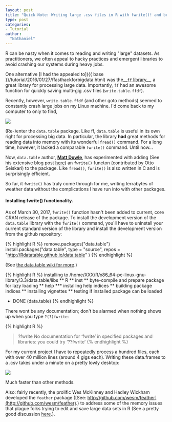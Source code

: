 ```yaml
---
layout: post
title: "Quick Note: Writing large .csv files in R with fwrite()! and beyond"
type: post
categories:
- Tutorial
author:
  "Nathaniel"
---
```


R can be nasty when it comes to reading and writing "large" datasets. As practitioners, we often appeal to hacky practices and emergent libraries to avoid crashing our systems during heavy jobs.

One alternative [I had the appealed to]({{ base }}/tutorial/2016/01/27/ffasthackforbigdata.html) was the__[<code>ff</code> library](https://cran.r-project.org/web/packages/ff/index.html)__, a great library for processing large data. Importantly, <code>ff</code> had an awesome function for quickly saving multi-gig .csv files (<code>write.table.ffdf</code>). 

Recently, however, <code>write.table.ffdf</code> (and other goto methods) seemed to constantly crash large jobs on my Linux machine. I'd come back to my computer to only to find,

<div class="media image">
<img src="{{ site.baseurl }}/assets/fatality.png" />
</div>

(Re-)enter the <code>data.table</code> package. Like ff, <code>data.table</code> is useful in its own right for processing big data. In particular, the library __had__ great methods for reading data into memory with its wonderful <code>fread()</code> command. For a long time, however, it lacked a comparable <code>fwrite()</code> command. Until now...

Now, <code>data.table</code> author, __[Matt Dowle](https://github.com/mattdowle)__, has experimented with adding (See his extensive blog post [here](http://blog.h2o.ai/2016/04/fast-csv-writing-for-r/)) an <code>fwrite()</code> functon (contributed by Otto Seiskari) to the package. Like <code>fread()</code>, <code>fwrite()</code> is also written in C and is surprisingly efficient. 

So far, it <code>fwrite()</code> has truly come through for me, writing terrabytes of weather data without the complications I have run into with other packages.

<h4>Installing fwrite() functionality.</h4>

As of March 30, 2017, <code>fwrite()</code> function hasn't been added to current, core CRAN release of the package. To install the development version of the <code>data.table</code> library with the <code>fwrite()</code> command, you'll have to uninstall your current standard version of the library and install the development version from the github repository:

{% highlight R %}
remove.packages("data.table")
install.packages("data.table", 
	type = "source",
    repos = "http://Rdatatable.github.io/data.table" )
{% endhighlight %}

(See [the data.table wiki for more](https://github.com/Rdatatable/data.table/wiki/Installation).)

{% highlight R %}
installing to /home/XXX/R/x86_64-pc-linux-gnu-library/3.3/data.table/libs
** R
** inst
** byte-compile and prepare package for lazy loading
** help
*** installing help indices
** building package indices
** installing vignettes
** testing if installed package can be loaded
* DONE (data.table)
{% endhighlight %}


There wont be any documentation; don't be alarmed when nothing shows up when you type <code>?(?)fwrite</code>:

{% highlight R %}
> ?fwrite
No documentation for ‘fwrite’ in specified packages and libraries:
you could try ‘??fwrite’
{% endhighlight %}

For my current project I have to repeatedly process a hundred files, each with over 40 million lines (around 4 gigs each). Writing these data.frames to a .csv takes under a minute on a pretty lowly desktop:

<div class="media image">
<img src="{{ site.baseurl }}/assets/fwritespeed.png" />
</div>

Much faster than other methods.

Also: fairly recently, the prolific Wes McKinney and Hadley Wickham developed the <code>feather</code> package ([See: http://github.com/wesm/feather](http://github.com/wesm/feather).) to address some of the memory issues that plague folks trying to edit and save large data sets in R (See a pretty good discussion [here](https://blog.rstudio.org/2016/03/29/feather/).).
